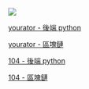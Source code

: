 ![](https://github.com/m9810223/news_crawler/actions/workflows/update.yml/badge.svg)

[yourator - 後端 python](https://m9810223.github.io/news_crawler/yourator/後端%20python)

[yourator - 區塊鏈](https://m9810223.github.io/news_crawler/yourator/區塊鏈)

[104 - 後端 python](https://m9810223.github.io/news_crawler/104/後端%20python)

[104 - 區塊鏈](https://m9810223.github.io/news_crawler/104/區塊鏈)


